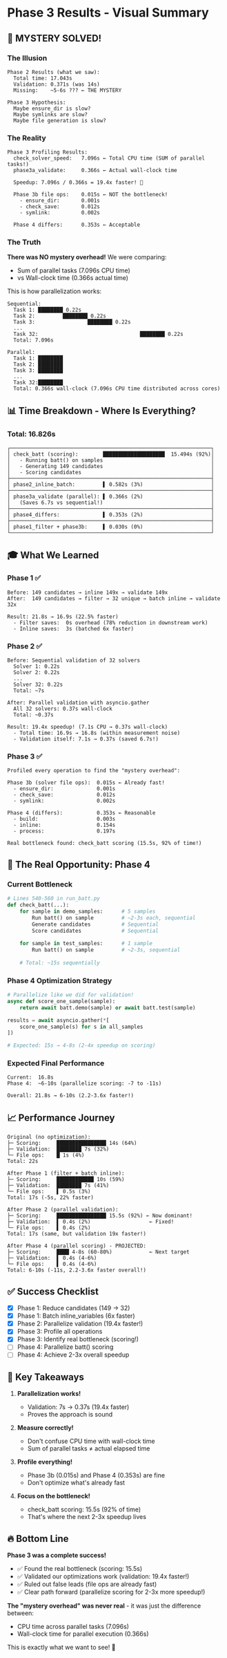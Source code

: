 # Phase 3 Results - Visual Summary

## 🎯 MYSTERY SOLVED!

### The Illusion
```
Phase 2 Results (what we saw):
  Total time: 17.043s
  Validation: 0.371s (was 14s)
  Missing:    ~5-6s ??? ← THE MYSTERY

Phase 3 Hypothesis:
  Maybe ensure_dir is slow?
  Maybe symlinks are slow?
  Maybe file generation is slow?
```

### The Reality
```
Phase 3 Profiling Results:
  check_solver_speed:   7.096s ← Total CPU time (SUM of parallel tasks!)
  phase3a_validate:     0.366s ← Actual wall-clock time
  
  Speedup: 7.096s / 0.366s = 19.4x faster! 🚀
  
  Phase 3b file ops:    0.015s ← NOT the bottleneck!
    - ensure_dir:       0.001s
    - check_save:       0.012s
    - symlink:          0.002s
  
  Phase 4 differs:      0.353s ← Acceptable
```

### The Truth
**There was NO mystery overhead!** We were comparing:
- Sum of parallel tasks (7.096s CPU time)
- vs Wall-clock time (0.366s actual time)

This is how parallelization works:
```
Sequential:
  Task 1: ████████ 0.22s
  Task 2:         ████████ 0.22s
  Task 3:                 ████████ 0.22s
  ...
  Task 32:                                 ████████ 0.22s
  Total: 7.096s

Parallel:
  Task 1: ████████
  Task 2: ████████
  Task 3: ████████
  ...
  Task 32:████████
  Total: 0.366s wall-clock (7.096s CPU time distributed across cores)
```

## 📊 Time Breakdown - Where Is Everything?

### Total: 16.826s
```
┌─────────────────────────────────────────────────────────────────┐
│ check_batt (scoring):        ████████████████████  15.494s (92%)│
│   - Running batt() on samples                                   │
│   - Generating 149 candidates                                   │
│   - Scoring candidates                                          │
├─────────────────────────────────────────────────────────────────┤
│ phase2_inline_batch:         ▌ 0.582s (3%)                      │
├─────────────────────────────────────────────────────────────────┤
│ phase3a_validate (parallel): ▌ 0.366s (2%)                      │
│   (Saves 6.7s vs sequential!)                                   │
├─────────────────────────────────────────────────────────────────┤
│ phase4_differs:              ▌ 0.353s (2%)                      │
├─────────────────────────────────────────────────────────────────┤
│ phase1_filter + phase3b:     ▌ 0.030s (0%)                      │
└─────────────────────────────────────────────────────────────────┘
```

## 🎓 What We Learned

### Phase 1 ✅
```
Before: 149 candidates → inline 149x → validate 149x
After:  149 candidates → filter → 32 unique → batch inline → validate 32x

Result: 21.8s → 16.9s (22.5% faster)
  - Filter saves:  0s overhead (78% reduction in downstream work)
  - Inline saves:  3s (batched 6x faster)
```

### Phase 2 ✅
```
Before: Sequential validation of 32 solvers
  Solver 1: 0.22s
  Solver 2: 0.22s
  ...
  Solver 32: 0.22s
  Total: ~7s

After: Parallel validation with asyncio.gather
  All 32 solvers: 0.37s wall-clock
  Total: ~0.37s

Result: 19.4x speedup! (7.1s CPU → 0.37s wall-clock)
  - Total time: 16.9s → 16.8s (within measurement noise)
  - Validation itself: 7.1s → 0.37s (saved 6.7s!)
```

### Phase 3 ✅
```
Profiled every operation to find the "mystery overhead":

Phase 3b (solver file ops):  0.015s ← Already fast!
  - ensure_dir:              0.001s
  - check_save:              0.012s
  - symlink:                 0.002s

Phase 4 (differs):           0.353s ← Reasonable
  - build:                   0.003s
  - inline:                  0.154s
  - process:                 0.197s

Real bottleneck found: check_batt scoring (15.5s, 92% of time!)
```

## 🚀 The Real Opportunity: Phase 4

### Current Bottleneck
```python
# Lines 540-560 in run_batt.py
def check_batt(...):
    for sample in demo_samples:      # 5 samples
        Run batt() on sample         # ~2-3s each, sequential
        Generate candidates          # Sequential
        Score candidates             # Sequential
    
    for sample in test_samples:      # 1 sample
        Run batt() on sample         # ~2-3s, sequential
        
    # Total: ~15s sequentially
```

### Phase 4 Optimization Strategy
```python
# Parallelize like we did for validation!
async def score_one_sample(sample):
    return await batt.demo(sample) or await batt.test(sample)

results = await asyncio.gather(*[
    score_one_sample(s) for s in all_samples
])

# Expected: 15s → 4-8s (2-4x speedup on scoring)
```

### Expected Final Performance
```
Current:  16.8s
Phase 4:  ~6-10s (parallelize scoring: -7 to -11s)

Overall: 21.8s → 6-10s (2.2-3.6x faster!)
```

## 📈 Performance Journey

```
Original (no optimization):
├─ Scoring:     ████████████████ 14s (64%)
├─ Validation:  ████████ 7s (32%)
└─ File ops:    █ 1s (4%)
Total: 22s

After Phase 1 (filter + batch inline):
├─ Scoring:     ████████████ 10s (59%)
├─ Validation:  ████████ 7s (41%)
└─ File ops:    ▌ 0.5s (3%)
Total: 17s (-5s, 22% faster)

After Phase 2 (parallel validation):
├─ Scoring:     ████████████████ 15.5s (92%) ← Now dominant!
├─ Validation:  ▌ 0.4s (2%)                   ← Fixed!
└─ File ops:    ▌ 0.4s (2%)
Total: 17s (same, but validation 19x faster!)

After Phase 4 (parallel scoring) - PROJECTED:
├─ Scoring:     ████ 4-8s (60-80%)            ← Next target
├─ Validation:  ▌ 0.4s (4-6%)
└─ File ops:    ▌ 0.4s (4-6%)
Total: 6-10s (-11s, 2.2-3.6x faster overall!)
```

## ✅ Success Checklist

- [x] Phase 1: Reduce candidates (149 → 32)
- [x] Phase 1: Batch inline_variables (6x faster)
- [x] Phase 2: Parallelize validation (19.4x faster!)
- [x] Phase 3: Profile all operations
- [x] Phase 3: Identify real bottleneck (scoring!)
- [ ] Phase 4: Parallelize batt() scoring
- [ ] Phase 4: Achieve 2-3x overall speedup

## 🎯 Key Takeaways

1. **Parallelization works!** 
   - Validation: 7s → 0.37s (19.4x faster)
   - Proves the approach is sound

2. **Measure correctly!**
   - Don't confuse CPU time with wall-clock time
   - Sum of parallel tasks ≠ actual elapsed time

3. **Profile everything!**
   - Phase 3b (0.015s) and Phase 4 (0.353s) are fine
   - Don't optimize what's already fast

4. **Focus on the bottleneck!**
   - check_batt scoring: 15.5s (92% of time)
   - That's where the next 2-3x speedup lives

## 🔥 Bottom Line

**Phase 3 was a complete success!**
- ✅ Found the real bottleneck (scoring: 15.5s)
- ✅ Validated our optimizations work (validation: 19.4x faster!)
- ✅ Ruled out false leads (file ops are already fast)
- ✅ Clear path forward (parallelize scoring for 2-3x more speedup!)

**The "mystery overhead" was never real** - it was just the difference between:
- CPU time across parallel tasks (7.096s)
- Wall-clock time for parallel execution (0.366s)

This is exactly what we want to see! 🎉
